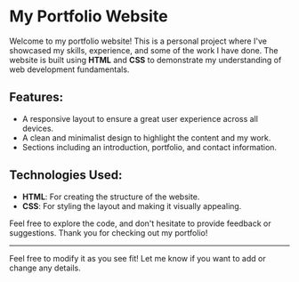 
# My Portfolio Website

Welcome to my portfolio website! This is a personal project where I've showcased my skills, experience, and some of the work I have done. The website is built using **HTML** and **CSS** to demonstrate my understanding of web development fundamentals.

## Features:
- A responsive layout to ensure a great user experience across all devices.
- A clean and minimalist design to highlight the content and my work.
- Sections including an introduction, portfolio, and contact information.

## Technologies Used:
- **HTML**: For creating the structure of the website.
- **CSS**: For styling the layout and making it visually appealing.

Feel free to explore the code, and don't hesitate to provide feedback or suggestions. Thank you for checking out my portfolio!

---

Feel free to modify it as you see fit! Let me know if you want to add or change any details.

